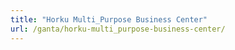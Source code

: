 ```yaml
---
title: "Horku Multi_Purpose Business Center"
url: /ganta/horku-multi_purpose-business-center/
---
```

